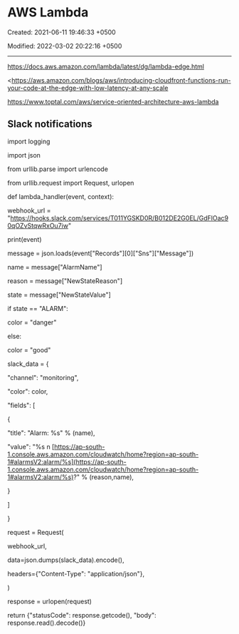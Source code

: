 # AWS Lambda

Created: 2021-06-11 19:46:33 +0500

Modified: 2022-03-02 20:22:16 +0500

---

<https://docs.aws.amazon.com/lambda/latest/dg/lambda-edge.html>

<https://aws.amazon.com/blogs/aws/introducing-cloudfront-functions-run-your-code-at-the-edge-with-low-latency-at-any-scale

<https://www.toptal.com/aws/service-oriented-architecture-aws-lambda>

## Slack notifications

import logging

import json

from urllib.parse import urlencode

from urllib.request import Request, urlopen



def lambda_handler(event, context):

webhook_url = "<https://hooks.slack.com/services/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>"

print(event)

message = json.loads(event["Records"][0]["Sns"]["Message"])

name = message["AlarmName"]

reason = message["NewStateReason"]

state = message["NewStateValue"]

if state == "ALARM":

color = "danger"

else:

color = "good"

slack_data = {

"channel": "monitoring",

"color": color,

"fields": [

{

"title": "Alarm: %s" % (name),

"value": "%s n [https://ap-south-1.console.aws.amazon.com/cloudwatch/home?region=ap-south-1#alarmsV2:alarm/%s](https://ap-south-1.console.aws.amazon.com/cloudwatch/home?region=ap-south-1#alarmsV2:alarm/%s)?" % (reason,name),

}

]

}

request = Request(

webhook_url,

data=json.dumps(slack_data).encode(),

headers={"Content-Type": "application/json"},

)

response = urlopen(request)

return {"statusCode": response.getcode(), "body": response.read().decode()}
